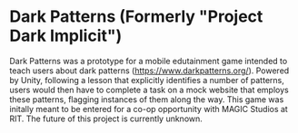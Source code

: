 # Dark Patterns (Formerly "Project Dark Implicit")
Dark Patterns was a prototype for a mobile edutainment game intended to teach users about dark patterns (https://www.darkpatterns.org/). 
Powered by Unity, following a lesson that explicitly identifies a number of patterns, users would then have to complete a task on a mock website that employs these patterns, flagging instances of them along the way.
This game was initally meant to be entered for a co-op opportunity with MAGIC Studios at RIT. The future of this project is currently unknown.
